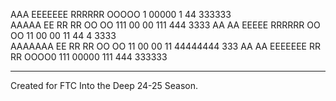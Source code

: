 
  AAA   EEEEEEE RRRRRR   OOOOO      1   00000   1      44   333333  
 AAAAA  EE      RR   RR OO   OO    111 00   00 111    444      3333 
AA   AA EEEEE   RRRRRR  OO   OO     11 00   00  11  44  4     3333  
AAAAAAA EE      RR  RR  OO   OO     11 00   00  11 44444444     333 
AA   AA EEEEEEE RR   RR  OOOO0     111  00000  111    444   333333  
                                                                    
-----------------------------------------------------------------------
Created for FTC Into the Deep 24-25 Season.